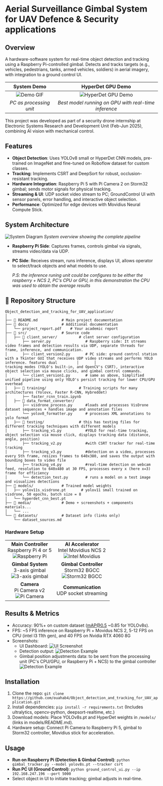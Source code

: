 # Aerial Surveillance Gimbal System for UAV Defence & Security applications

## Overview

A hardware-software system for real-time object detection and tracking using a Raspberry Pi-controlled gimbal. Detects and tracks targets (e.g., vehicles, pedestrians, tanks, armed vehicles, soldiers) in aerial imagery, with integration to a ground control UI.

<div align="center">

| System Demo | HyperDet GPU Demo |
| :---: | :---: |
| ![Demo GIF](media/demo.gif) | ![HyperDet GPU Demo](media/model_demo.gif) |
| *PC as processing unit* | *Best model running on GPU with real-time inference* |

</div>

This project was developed as part of a security drone internship at Electronic Systems Research and Development Unit (Feb-Jun 2025), combining AI vision with mechanical control.

## Features
- **Object Detection**: Uses YOLOv8 small or HyperDet CNN models, pre-trained on ImageNet and fine-tuned on Roboflow dataset for custom classes.
- **Tracking**: Implements CSRT and DeepSort for robust, occlusion-resistant tracking.
- **Hardware Integration**: Raspberry Pi 5 with Pi Camera 2 on Storm32 gimbal; sends motor signals for physical tracking.
- **Streaming & UI**: UDP socket video stream to PC; GroundControl UI with sensor panels, error handling, and interactive object selection.
- **Performance**: Optimized for edge devices with Movidius Neural Compute Stick.

## System Architecture
![System Diagram](media/2025-09-25_23-33.png)
*System overview showing the complete pipeline*

- **Raspberry Pi Side**: Captures frames, controls gimbal via signals, streams video/data via UDP.
- **PC Side**: Receives stream, runs inference, displays UI, allows operator to select/track objects and what models to use.
  
  *P.S: the inference runing unit could be configures to be either the raspberry + NCS 2, PC's CPU or GPU, in this demonstration the CPU was used to obtain the average results*


## 📁 Repository Structure
```
Object_detection_and_tracking_for_UAV_application/
│
├── 📄 README.md           # Main project documentation
├── 📁 docs/               # Additional documentation
│   └── project_report.pdf    # Your academic report
├── 📁 src/                # Source code
│   ├── 📁 client_server/          # clent server configuration
│       ├── server.py                # Raspberry side: It streams video frames and detection results via UDP, separate threads for frame, inference, and communication.
│       ├── client_version2.py       # PC side: ground control station with a Tkinter GUI that receives UDP video streams and performs YOLO inference. features dual         │       │                            tracking modes (YOLO's built-in, and OpenCV's CSRT), interactive object selection via mouse clicks, and gimbal control commands.
│       └── client_version1.py       # same as above, Simplified unified pipeline using only YOLO's persist tracking for lower CPU/GPU overhead
│   ├── 📁 training/               # Training scripts for many architectures (Yolovx, Faster R-CNN, Hybreddet)
│       ├── faster_rcnn_train.ipynb  
│   ├── 📁 data_format_converter/   
│       ├── visdrone_process.py      #loads and processes VisDrone dataset sequences + handles image and annotation files 
│       └── yolov8_formatter.py      # processes XML annotations to yolo format
│   ├── 📁 testing/                # this has testing files for different tracking techniques with different models  
│       ├── tracking_v1.py           #YOLO for real-time tracking, object selection via mouse click, displays tracking data (distance, angle, position) 
│       ├── tracking_v2.py           #with CSRT tracker for real-time tracking
│       ├── tracking_v3.py           #detection on a video, processes every 5th frame, resizes frames to 640x380, and saves the output with bounding boxes to video file
│       ├── tracking_v4.py           #real-time detection on webcam feed, resolution to 640x480 at 30 FPS, processes every x (here x=3) frame for efficiency
│       └── detection_test.py        # runs a model on a test image and visualizes detections
├── 📁 models/             # Trained model weights
│   ├── yolov11s_visdrone.pt       # yolov11 small trained on visdrone, 50 epochs, batch size = 8  
│   └── hyperdet_cnn_best.pt
├── 📁 media/              # Demo + screenshots + components materials...
│   └── ...
└── 📁 datasets/           # Dataset info (links only)
    └── dataset_sources.md
```

### Hardware Setup
<div align="center">

| | |
| :---: | :---: |
| **Main Controller**<br>Raspberry Pi 4 or 5<br>![Raspberry Pi](media/raspberry_pi.png) | **AI Accelerator**<br>Intel Movidius NCS 2<br>![Intel Movidius](media/ncs.png) |
| **Gimbal System**<br>3-axis gimbal<br>![3-axis gimbal](media/gimbal1.png) | **Gimbal Controller**<br>Storm32 BGCC<br>![Storm32 BGCC](media/gimbal2.png) |
| **Camera**<br>Pi Camera v2<br>![Pi Camera](media/pi_camera.png) | **Communication**<br>UDP socket streaming |

</div>

## Results & Metrics
- Accuracy: 90%+ on custom dataset (mAP@0.5 ~0.85 for YOLOv8s).
- FPS: ~5 FPS inference on Raspberry Pi + Movidus NCS 2, 5-12 FPS on CPU (intel I3 11th gen), and 40 FPS on Nvidia RTX 4060 8G
- Screenshots:
  - UI Dashboard: ![UI Screenshot](media/ui-screenshot.png)
  - Detection output: ![Detection Example](images/detection-screenshot.png)
  - Gimbal position adjustments data: to be sent from the processing unit (PC's CPU/GPU, or Raspberry Pi + NCS) to the gimbal controller ![Detection Example](images/detection-screenshot.png)



## Installation
1. Clone the repo: `git clone https://github.com/ouahab4/Object_detection_and_tracking_for_UAV_application.git`
2. Install dependencies: `pip install -r requirements.txt` (Includes ultralytics, opencv-python, deepsort-realtime, etc.)
3. Download models: Place YOLOv8s.pt and HyperDet weights in `/models/` (links in models/README.md).
4. Hardware setup: Connect Pi Camera to Raspberry Pi 5, gimbal to Storm32 controller, Movidius stick for acceleration.

## Usage
- **Run on Raspberry Pi (Detection & Gimbal Control)**: `python gimbal_tracker.py --model yolov8s.pt --tracker csrt`
- **Run PC UI (Ground Control)**: `python ground_control_ui.py --ip 192.168.247.196 --port 5000`
- Select object in UI to initiate tracking; gimbal adjusts in real-time.


